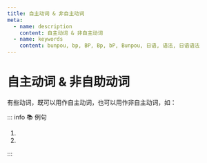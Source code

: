 ```yaml
---
title: 自主动词 & 非自主动词
meta:
  - name: description
    content: 自主动词 & 非自主动词
  - name: keywords
    content: bunpou, bp, BP, Bp, bP, Bunpou, 日语, 语法, 日语语法
---
```


# 自主动词 & 非自助动词

<grammer-content sentence="**自主动词**又被称为**意志动词**，表示在动作主体**自主支配**下进行的动作、行为，如：「[朝/あさ][早/はや]く**[起/お]きた**」「[日本語/にほんご]を**[勉強/べんきょう]している**」；" />
<grammer-content sentence="**非自主动词**又被称为**无意志动词**，表示**不能自主支配**的行为、变化、状态等，如**自然现象、心理或生理现象**等，如「[星/ほし]が**[見/み]える**」「[皿/さら]が**[割/わ]れている**」；" />
有些动词，既可以用作自主动词，也可以用作非自主动词，如：

::: info :books: 例句

1. <grammer-content id='term-1-9-1-0' sentence="８[時/じ]に**[出/で]ましょう**。（自主）" trans="8点出来吧。" />
   <grammer-content id='term-1-9-1-1' sentence="[星/ほし]が**[出/で]ている**。（非自主）" trans="星星出来了。" />
2. <grammer-content id='term-1-9-1-2' sentence="[嫌/きら]なことを[早/はや]く**[忘/わす]れたい**。（自主）" trans="我想早点忘记讨厌的事情。" />
   <grammer-content id='term-1-9-1-3' sentence="[宿題/しゅくだい]を**[忘/わす]れた**！（非自主）" trans="忘了做作业了！" />

:::

<grammer-content sentence="**他动词**大多为**自主动词**（「[忘/わす]れる」「なくす」等也可表示非自主动作）；" />
<grammer-content sentence="**自动词**中既包含**自主动词**（如「[歩/ある]く」「[行/い]く」等），**也包含非自主动词**（如「[始/はじ]まる」「[壊/こわ]れる」等）。" />
